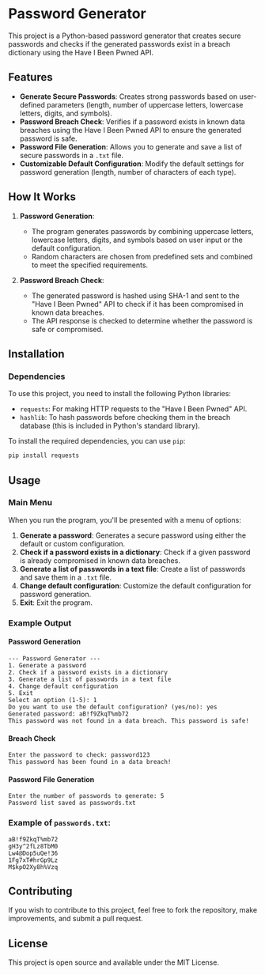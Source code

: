 # Password Generator

This project is a Python-based password generator that creates secure passwords and checks if the generated passwords exist in a breach dictionary using the Have I Been Pwned API.

## Features
- **Generate Secure Passwords**: Creates strong passwords based on user-defined parameters (length, number of uppercase letters, lowercase letters, digits, and symbols).
- **Password Breach Check**: Verifies if a password exists in known data breaches using the Have I Been Pwned API to ensure the generated password is safe.
- **Password File Generation**: Allows you to generate and save a list of secure passwords in a `.txt` file.
- **Customizable Default Configuration**: Modify the default settings for password generation (length, number of characters of each type).
  
## How It Works
1. **Password Generation**: 
    - The program generates passwords by combining uppercase letters, lowercase letters, digits, and symbols based on user input or the default configuration.
    - Random characters are chosen from predefined sets and combined to meet the specified requirements.
    
2. **Password Breach Check**:
    - The generated password is hashed using SHA-1 and sent to the "Have I Been Pwned" API to check if it has been compromised in known data breaches.
    - The API response is checked to determine whether the password is safe or compromised.

## Installation

### Dependencies
To use this project, you need to install the following Python libraries:
- `requests`: For making HTTP requests to the "Have I Been Pwned" API.
- `hashlib`: To hash passwords before checking them in the breach database (this is included in Python's standard library).

To install the required dependencies, you can use `pip`:

```bash
pip install requests
```

## Usage

### Main Menu
When you run the program, you'll be presented with a menu of options:
1. **Generate a password**: Generates a secure password using either the default or custom configuration.
2. **Check if a password exists in a dictionary**: Check if a given password is already compromised in known data breaches.
3. **Generate a list of passwords in a text file**: Create a list of passwords and save them in a `.txt` file.
4. **Change default configuration**: Customize the default configuration for password generation.
5. **Exit**: Exit the program.

### Example Output

#### Password Generation
```plaintext
--- Password Generator ---
1. Generate a password
2. Check if a password exists in a dictionary
3. Generate a list of passwords in a text file
4. Change default configuration
5. Exit
Select an option (1-5): 1
Do you want to use the default configuration? (yes/no): yes
Generated password: aB!f9ZkqT%mb72
This password was not found in a data breach. This password is safe!
```

#### Breach Check
```plaintext
Enter the password to check: password123
This password has been found in a data breach!
```

#### Password File Generation
```plaintext
Enter the number of passwords to generate: 5
Password list saved as passwords.txt
```

### Example of `passwords.txt`:
```plaintext
aB!f9ZkqT%mb72
gH3y^2fLz8TbM0
Lw4@Dop5uQe!36
1Fg7xT#hrGp9Lz
M$kpO2Xy8h%Vzq
```

## Contributing
If you wish to contribute to this project, feel free to fork the repository, make improvements, and submit a pull request.

## License
This project is open source and available under the MIT License.
```